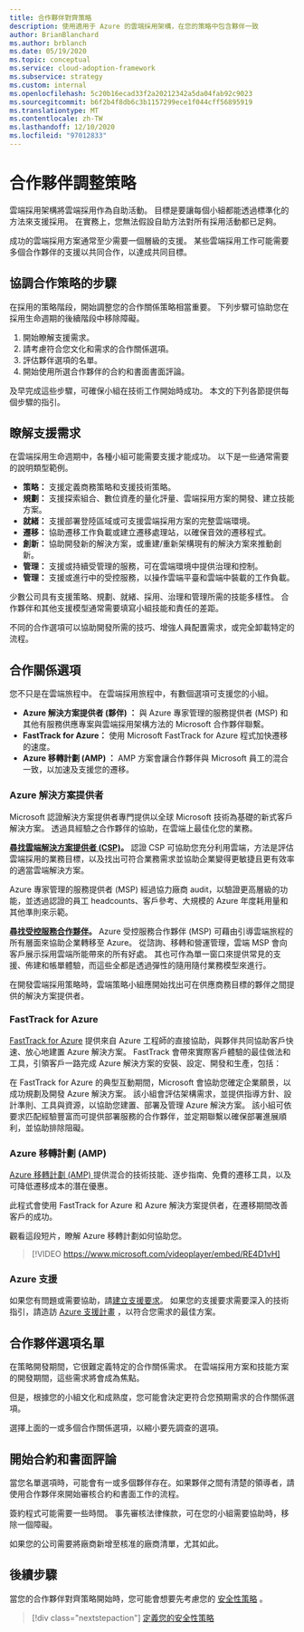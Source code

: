 ```yaml
---
title: 合作夥伴對齊策略
description: 使用適用于 Azure 的雲端採用架構，在您的策略中包含夥伴一致
author: BrianBlanchard
ms.author: brblanch
ms.date: 05/19/2020
ms.topic: conceptual
ms.service: cloud-adoption-framework
ms.subservice: strategy
ms.custom: internal
ms.openlocfilehash: 5c20b16ecad33f2a20212342a5da04fab92c9023
ms.sourcegitcommit: b6f2b4f8db6c3b1157299ece1f044cff56895919
ms.translationtype: MT
ms.contentlocale: zh-TW
ms.lasthandoff: 12/10/2020
ms.locfileid: "97012833"
---
```

<!-- cSpell:ignore MSPs -->

# <a name="strategy-for-partner-alignment"></a>合作夥伴調整策略

雲端採用架構將雲端採用作為自助活動。 目標是要讓每個小組都能透過標準化的方法來支援採用。 在實務上，您無法假設自助方法對所有採用活動都已足夠。

成功的雲端採用方案通常至少需要一個層級的支援。 某些雲端採用工作可能需要多個合作夥伴的支援以共同合作，以達成共同目標。

## <a name="steps-to-align-the-partnership-strategy"></a>協調合作策略的步驟

在採用的策略階段，開始調整您的合作關係策略相當重要。 下列步驟可協助您在採用生命週期的後續階段中移除障礙。

1. 開始瞭解支援需求。
1. 請考慮符合您文化和需求的合作關係選項。
1. 評估夥伴選項的名單。
1. 開始使用所選合作夥伴的合約和書面書面評論。

及早完成這些步驟，可確保小組在技術工作開始時成功。 本文的下列各節提供每個步驟的指引。

## <a name="understanding-support-needs"></a>瞭解支援需求

在雲端採用生命週期中，各種小組可能需要支援才能成功。 以下是一些通常需要的說明類型範例。

- **策略：** 支援定義商務策略和支援技術策略。
- **規劃：** 支援探索組合、數位資產的量化評量、雲端採用方案的開發、建立技能方案。
- **就緒：** 支援部署登陸區域或可支援雲端採用方案的完整雲端環境。
- **遷移：** 協助遷移工作負載或建立遷移處理站，以確保音效的遷移程式。
- **創新：** 協助開發新的解決方案，或重建/重新架構現有的解決方案來推動創新。
- **管理：** 支援或持續受管理的服務，可在雲端環境中提供治理和控制。
- **管理：** 支援或進行中的受控服務，以操作雲端平臺和雲端中裝載的工作負載。

少數公司具有支援策略、規劃、就緒、採用、治理和管理所需的技能多樣性。 合作夥伴和其他支援模型通常需要填寫小組技能和責任的差距。

不同的合作選項可以協助開發所需的技巧、增強人員配置需求，或完全卸載特定的流程。

## <a name="partnership-options"></a>合作關係選項

您不只是在雲端旅程中。 在雲端採用旅程中，有數個選項可支援您的小組。

- **Azure 解決方案提供者 (夥伴) ：** 與 Azure 專家管理的服務提供者 (MSP) 和其他有服務供應專案與雲端採用架構方法的 Microsoft 合作夥伴聯繫。
- **FastTrack for Azure：** 使用 Microsoft FastTrack for Azure 程式加快遷移的速度。
- **Azure 移轉計劃 (AMP) ：** AMP 方案會讓合作夥伴與 Microsoft 員工的混合一致，以加速及支援您的遷移。

### <a name="azure-solution-providers"></a>Azure 解決方案提供者

Microsoft 認證解決方案提供者專門提供以全球 Microsoft 技術為基礎的新式客戶解決方案。 透過具經驗之合作夥伴的協助，在雲端上最佳化您的業務。

**[尋找雲端解決方案提供者 (CSP)](https://www.microsoft.com/solution-providers/home)。** 認證 CSP 可協助您充分利用雲端，方法是評估雲端採用的業務目標，以及找出可符合業務需求並協助企業變得更敏捷且更有效率的適當雲端解決方案。

Azure 專家管理的服務提供者 (MSP) 經過協力廠商 audit，以驗證更高層級的功能，並透過認證的員工 headcounts、客戶參考、大規模的 Azure 年度耗用量和其他準則來示範。

**[尋找受控服務合作夥伴](https://www.microsoft.com/solution-providers/search?cacheid=16a3b49b-fef2-449d-bdf0-628008114cca)。** Azure 受控服務合作夥伴 (MSP) 可藉由引導雲端旅程的所有層面來協助企業轉移至 Azure。 從諮詢、移轉和營運管理，雲端 MSP 會向客戶展示採用雲端所能帶來的所有好處。 其也可作為單一窗口來提供常見的支援、佈建和帳單體驗，而這些全都是透過彈性的隨用隨付業務模型來進行。

在開發雲端採用策略時，雲端策略小組應開始找出可在供應商務目標的夥伴之間提供的解決方案提供者。

### <a name="fasttrack-for-azure"></a>FastTrack for Azure

[FastTrack for Azure](https://azure.microsoft.com/programs/azure-fasttrack) 提供來自 Azure 工程師的直接協助，與夥伴共同協助客戶快速、放心地建置 Azure 解決方案。 FastTrack 會帶來實際客戶體驗的最佳做法和工具，引領客戶一路完成 Azure 解決方案的安裝、設定、開發和生產，包括：

在 FastTrack for Azure 的典型互動期間，Microsoft 會協助您確定企業願景，以成功規劃及開發 Azure 解決方案。 該小組會評估架構需求，並提供指導方針、設計準則、工具與資源，以協助您建置、部署及管理 Azure 解決方案。 該小組可依要求匹配經驗豐富而可提供部署服務的合作夥伴，並定期聯繫以確保部署進展順利，並協助排除阻礙。

### <a name="azure-migration-program-amp"></a>Azure 移轉計劃 (AMP) 

[Azure 移轉計劃 (AMP) ](https://azure.microsoft.com/migration/migration-program)提供混合的技術技能、逐步指南、免費的遷移工具，以及可降低遷移成本的潛在優惠。

此程式會使用 FastTrack for Azure 和 Azure 解決方案提供者，在遷移期間改善客戶的成功。

觀看這段短片，瞭解 Azure 移轉計劃如何協助您。

<!-- markdownlint-disable MD034 -->

> [!VIDEO https://www.microsoft.com/videoplayer/embed/RE4D1vH]

<!-- markdownlint-enable MD034 -->

### <a name="azure-support"></a>Azure 支援

如果您有問題或需要協助，請[建立支援要求](https://portal.azure.com/#blade/microsoft_azure_support/helpandsupportblade/newsupportrequest)。 如果您的支援要求需要深入的技術指引，請造訪 [Azure 支援計畫](https://azure.microsoft.com/support/plans) ，以符合您需求的最佳方案。

## <a name="shortlist-of-partner-options"></a>合作夥伴選項名單

在策略開發期間，它很難定義特定的合作關係需求。 在雲端採用方案和技能方案的開發期間，這些需求將會成為焦點。

但是，根據您的小組文化和成熟度，您可能會決定更符合您預期需求的合作關係選項。

選擇上面的一或多個合作關係選項，以縮小要先調查的選項。

## <a name="begin-contract-and-paperwork-reviews"></a>開始合約和書面評論

當您名單選項時，可能會有一或多個夥伴存在。如果夥伴之間有清楚的領導者，請使用合作夥伴來開始審核合約和書面工作的流程。

簽約程式可能需要一些時間。 事先審核法律條款，可在您的小組需要協助時，移除一個障礙。

如果您的公司需要將廠商新增至核准的廠商清單，尤其如此。

## <a name="next-steps"></a>後續步驟

當您的合作夥伴對齊策略開始時，您可能會想要先考慮您的 [安全性策略](./define-security-strategy.md) 。

> [!div class="nextstepaction"]
> [定義您的安全性策略](./define-security-strategy.md)
